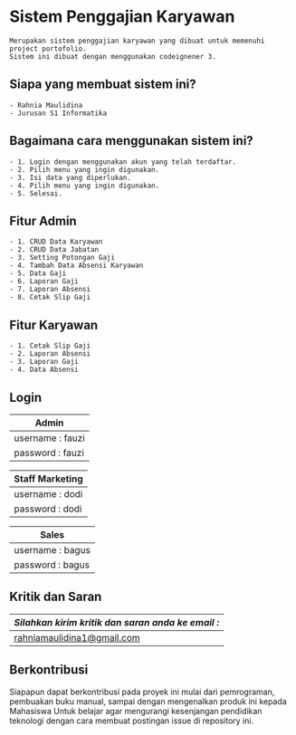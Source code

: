 # Sistem Penggajian Karyawan
    Merupakan sistem penggajian karyawan yang dibuat untuk memenuhi project portofolio.
    Sistem ini dibuat dengan menggunakan codeignener 3.

##  Siapa yang membuat sistem ini?
    - Rahnia Maulidina
    - Jurusan S1 Informatika 


## Bagaimana cara menggunakan sistem ini?

```
- 1. Login dengan menggunakan akun yang telah terdaftar.
- 2. Pilih menu yang ingin digunakan.
- 3. Isi data yang diperlukan.
- 4. Pilih menu yang ingin digunakan.
- 5. Selesai.
```

## Fitur Admin

```
- 1. CRUD Data Karyawan
- 2. CRUD Data Jabatan
- 3. Setting Potongan Gaji
- 4. Tambah Data Absensi Karyawan
- 5. Data Gaji
- 6. Laporan Gaji
- 7. Laporan Absensi
- 8. Cetak Slip Gaji
```

## Fitur Karyawan

```
- 1. Cetak Slip Gaji
- 2. Laporan Absensi
- 3. Laporan Gaji
- 4. Data Absensi
```

## Login

| Admin                 |
|-----------------------|
| username : fauzi      |
| password : fauzi      |

| Staff Marketing       |
|-----------------------|
| username : dodi       |
| password : dodi       |

| Sales					|
|-----------------------|
|username : bagus		|
|password : bagus		|



## Kritik dan Saran

| *_Silahkan kirim kritik dan saran anda ke email :_*  |
|------------------------------------------------------|
| rahniamaulidina1@gmail.com                              |


## Berkontribusi

Siapapun dapat berkontribusi pada proyek ini mulai dari pemrograman, pembuakan buku manual, sampai dengan mengenalkan produk ini kepada Mahasiswa 
Untuk belajar agar mengurangi kesenjangan pendidikan teknologi dengan cara membuat postingan issue di repository ini.
